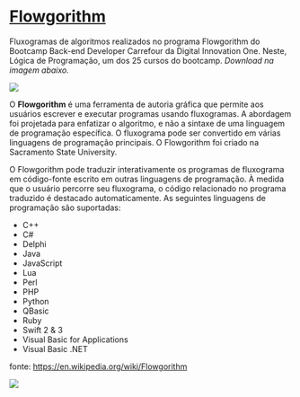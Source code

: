 # [Flowgorithm](http://flowgorithm.org/)

Fluxogramas de algoritmos realizados no programa Flowgorithm do Bootcamp Back-end Developer Carrefour da Digital Innovation One.
Neste, Lógica de Programação, um dos 25 cursos do bootcamp. *Download na imagem abaixo.*

[<img src="https://i.imgur.com/lkO2GGZ.png">](http://flowgorithm.org/download/index.htm)

O **Flowgorithm** é uma ferramenta de autoria gráfica que permite aos usuários escrever e executar programas usando fluxogramas. A abordagem foi projetada para enfatizar o algoritmo, e não a sintaxe de uma linguagem de programação específica. O fluxograma pode ser convertido em várias linguagens de programação principais. O Flowgorithm foi criado na Sacramento State University.

O Flowgorithm pode traduzir interativamente os programas de fluxograma em código-fonte escrito em outras linguagens de programação. À medida que o usuário percorre seu fluxograma, o código relacionado no programa traduzido é destacado automaticamente. As seguintes linguagens de programação são suportadas:
- C++
- C#
- Delphi
- Java
- JavaScript
- Lua
- Perl
- PHP
- Python
- QBasic
- Ruby
- Swift 2 & 3
- Visual Basic for Applications
- Visual Basic .NET

fonte: https://en.wikipedia.org/wiki/Flowgorithm

<img src="https://imgur.com/MgTFrL5.png">
